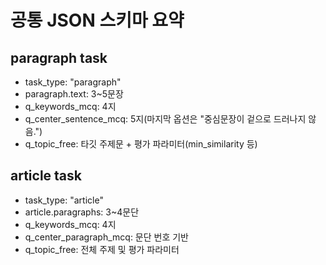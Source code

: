 # 공통 JSON 스키마 요약

## paragraph task
- task_type: "paragraph"
- paragraph.text: 3~5문장
- q_keywords_mcq: 4지
- q_center_sentence_mcq: 5지(마지막 옵션은 "중심문장이 겉으로 드러나지 않음.")
- q_topic_free: 타깃 주제문 + 평가 파라미터(min_similarity 등)

## article task
- task_type: "article"
- article.paragraphs: 3~4문단
- q_keywords_mcq: 4지
- q_center_paragraph_mcq: 문단 번호 기반
- q_topic_free: 전체 주제 및 평가 파라미터
